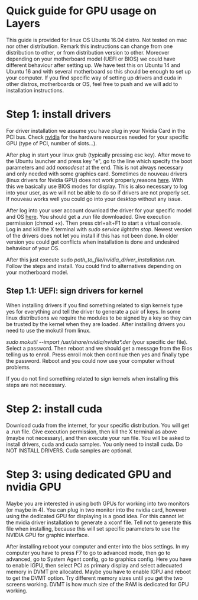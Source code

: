 # Quick guide for GPU usage on Layers

This guide is provided for linux OS Ubuntu 16.04 distro. Not tested on mac nor other distribution. Remark this instructions can change 
from one distribution to other, or from distribution version to other. Moreover depending on your motherboard model (UEFI or BIOS) we could have different
behaviour after setting up. We have test this on Ubuntu 14 and Ubuntu 16 and with several motherboard so this should be enough to set up your computer. 
If you find specific way of setting up drivers and cuda in other distros, motherboards or OS, feel free to push and we will add to installation
instructions.

# Step 1: install drivers

For driver installation we assume you have plug in your Nvidia Card in the PCI bus. Check [nvidia](http://www.nvidia.es/page/home.html) 
for the hardware resources needed for your specific GPU (type of PCI, number of slots...). 

After plug in start your linux grub  (typically pressing esc key).  After move to the Ubuntu launcher and press key "e", go to the line 
which specify the boot parameters and add *nomodeset* at the end. This is not always necessary and only needed with some graphics card. 
Sometimes de nouveau drivers (linux drivers for Nvidia GPU) does not work properly,reasons [here](https://askubuntu.com/questions/207175/what-does-nomodeset-do). With this
we basically use BIOS modes for display. This is also necessary to log into your user, as we will not be able to do so if drivers are not properly set. If nouveau works well
you could go into your desktop without any issue.

After log into your user account download the driver for your specific model and OS [here](http://www.nvidia.es/Download/index.aspx?lang=es). You 
should get a .run file downloaded. Give execution permission (chmod +x). Then press ctrl+alt+F1 to start a virtual console. Log in and kill the X terminal
with *sudo service lightdm stop*. Newest version of the drivers does not let you install if this has not been done. In older version 
you could get conflicts when installation is done and undesired behaviour of your OS.

After this just execute sudo *path_to_file/nvidia_driver_installation.run*. Follow the steps and install. You could find to alternatives depending on
your motherboard model.

## Step 1.1: UEFI: sign drivers for kernel
When installing drivers if you find something related to sign kernels type yes for everything and tell the driver to generate a pair 
of keys. In some linux distributions we require the modules to be signed by a key so they can be trusted by the kernel 
when they are loaded. After installing drivers you need to use the mokutil from linux.

*sudo mokutil --import /usr/share/nvidia/nvidia\*.der* (your specific der file). Select a password. Then reboot and we should get a message
from the Bios telling us to enroll. Press enroll mok then continue then yes and finally type the password. Reboot and you could now
use your computer without problems.

If you do not find something related to sign kernels when installing this steps are not necessary.

# Step 2: install cuda

Download cuda from the internet, for your specific distribution. You will get a .run file. Give execution permission, then kill the X terminal
as above (maybe not necessary), and then execute your run file. You will be asked to install drivers, cuda and cuda samples. You only need to install
cuda.  Do NOT INSTALL DRIVERS. Cuda samples are optional.

# Step 3: using dedicated GPU and nvidia GPU

Maybe you are interested in using both GPUs for working into two monitors (or maybe in 4). You can plug in two monitor into the nvidia card, 
however using the dedicated GPU for displaying is a good idea. For this cannot let the nvidia driver installation to generate a xconf file. Tell not
to generate this file when installing, because this will set specific parameters to use the NVIDIA GPU for graphic interface.

After installing reboot your computer and enter into the bios settings. In my computer you have to press F7 to go to advanced mode, then go to advanced, go to System Agent config, go to graphics config. Here you have to enable IGPU, then select PCI as primary display and select adecuated memory in DVMT pre allocated. Maybe you have to enable IGPU and reboot to get the DVMT option. Try different memory sizes until you get the two screens working. DVMT is how much size of the RAM is dedicated for GPU working.
